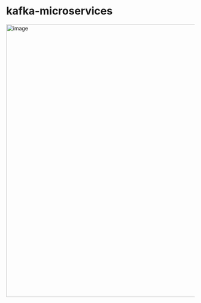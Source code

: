 # kafka-microservices

<img width="824" height="730" alt="image" src="https://github.com/user-attachments/assets/91ae2c71-cdb5-4d1a-92b4-3a4d8e4c925f" />

